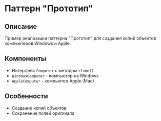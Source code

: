 # Паттерн "Прототип" 

## Описание
Пример реализации паттерна "Прототип" для создания копий объектов компьютеров Windows и Apple.

## Компоненты
- Интерфейс `Computer` с методом `clone()`
- `WindowsComputer` - компьютер на Windows
- `AppleComputer` - компьютер Apple (Mac)

## Особенности
- Создание копий объектов
- Сохранение полей оригинала

